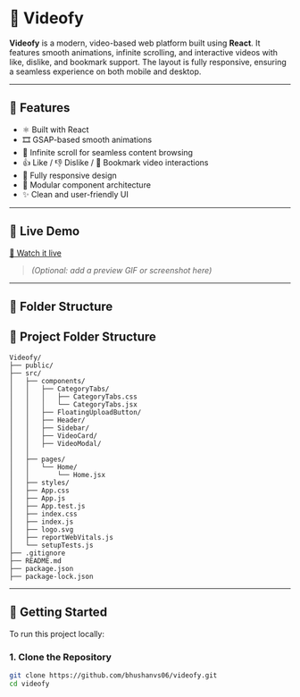 # 🔺 Videofy

**Videofy** is a modern, video-based web platform built using **React**. It features smooth animations, infinite scrolling, and interactive videos with like, dislike, and bookmark support. The layout is fully responsive, ensuring a seamless experience on both mobile and desktop.

---

## 🔺 Features

- ⚛️ Built with React
- 🎞️ GSAP-based smooth animations
- 🔁 Infinite scroll for seamless content browsing
- 👍 Like / 👎 Dislike / 📌 Bookmark video interactions
- 📱 Fully responsive design
- 🧩 Modular component architecture
- ✨ Clean and user-friendly UI

---

## 🔺 Live Demo

[🚀 Watch it live](https://your-demo-link.com)

> *(Optional: add a preview GIF or screenshot here)*

---

## 🔺 Folder Structure

## 📁 Project Folder Structure

```text
Videofy/
├── public/
├── src/
│   ├── components/
│   │   ├── CategoryTabs/
│   │   │   ├── CategoryTabs.css
│   │   │   └── CategoryTabs.jsx
│   │   ├── FloatingUploadButton/
│   │   ├── Header/
│   │   ├── Sidebar/
│   │   ├── VideoCard/
│   │   ├── VideoModal/
│   │   
│   ├── pages/
│   │   └── Home/
│   │       └── Home.jsx
│   ├── styles/
│   ├── App.css
│   ├── App.js
│   ├── App.test.js
│   ├── index.css
│   ├── index.js
│   ├── logo.svg
│   ├── reportWebVitals.js
│   └── setupTests.js
├── .gitignore
├── README.md
├── package.json
├── package-lock.json

```
---

## 🔺 Getting Started

To run this project locally:

### 1. Clone the Repository

```bash
git clone https://github.com/bhushanvs06/videofy.git
cd videofy
